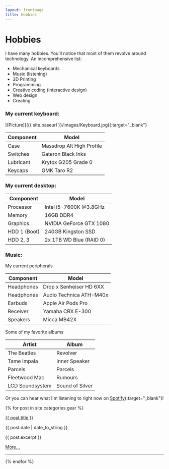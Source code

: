 ```yaml
---
layout: frontpage
title: Hobbies
---
```


# Hobbies

I have many hobbies. You'll notice that most of them revolve around technology.
An incomprehensive list:
- Mechanical keyboards
- Music (listening)
- 3D Printing
- Programming
- Creative coding (interactive design)
- Web design
- Creating

### My current keyboard:
[(Picture)]({{ site.baseurl }}/images/Keyboard.jpg){:target="_blank"}

| Component | Model                     |
|-----------|---------------------------|
| Case      | Massdrop Alt High Profile |
| Switches  | Gateron Black Inks        |
| Lubricant | Krytox G205 Grade 0       |
| Keycaps   | GMK Taro R2               |


### My current desktop:

| Component    | Model                            |
|--------------|----------------------------------|
| Processor    | Intel i5-7600K @3.8GHz           |
| Memory       | 16GB DDR4                        |
| Graphics     | NVIDIA GeForce GTX 1080          |
| HDD 1 (Boot) | 240GB Kingston SSD               |
| HDD 2, 3     | 2x 1TB WD Blue (RAID 0)          |

### Music:

My current peripherals

| Component  | Model                   |
|------------|-------------------------|
| Headphones | Drop x Senheiser HD 6XX |
| Headphones | Audio Technica ATH-M40x |
| Earbuds    | Apple Air Pods Pro      |
| Receiver   | Yamaha CRX E-300        |
| Speakers   | Micca MB42X             |

Some of my favorite albums

| Artist          | Album           |
|-----------------|-----------------|
| The Beatles     | Revolver        |
| Tame Impala     | Inner Speaker   |
| Parcels         | Parcels         |
| Fleetwood Mac   | Rumours         |
| LCD Soundsystem | Sound of Silver |

Or you can hear what I'm listening to right now on [Spotify](https://open.spotify.com/user/12187197787?si=6c2dbcb003764445){:target="_blank"}!


{% for post in site.categories.gear %}

<a href="{{ site.baseurl }}{{ post.url }}">{{ post.title }}</a>

{{ post.date | date_to_string }}

<p>{{ post.excerpt }}</p>

<p><a href="{{ site.baseurl }}{{ post.url }}">More...</a></p>

-----

{% endfor %}

